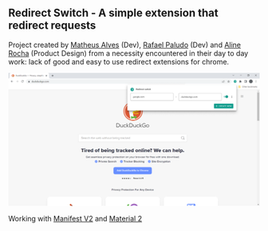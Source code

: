 ## Redirect Switch - A simple extension that redirect requests

Project created by [Matheus Alves](https://github.com/matheus-alpe) (Dev), [Rafael Paludo](https://github.com/RafaPaludo) (Dev) and [Aline Rocha](https://github.com/nesouro) (Product Design) from a necessity encountered in their day to day work: lack of good and easy to use redirect extensions for chrome.

![Extension](/readme-assets/Example.png)

Working with [Manifest V2](https://developer.chrome.com/docs/extensions/mv2/manifest/) and [Material 2](https://material.io/)
